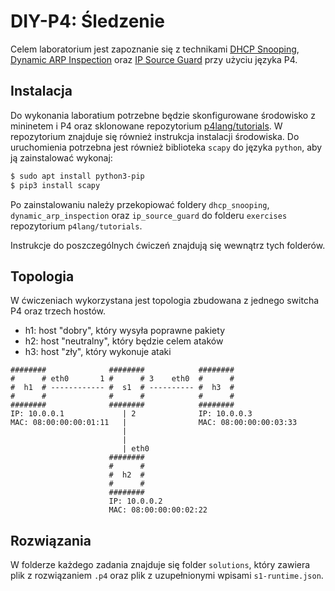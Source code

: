 # DIY-P4: Śledzenie

Celem laboratorium jest zapoznanie się z technikami [DHCP Snooping](./dhcp_snooping), [Dynamic ARP Inspection](./dynamic_arp_inspection) oraz [IP Source Guard](./ip_source_guard) przy użyciu języka P4.

## Instalacja

Do wykonania laboratium potrzebne będzie skonfigurowane środowisko z mininetem i P4 oraz sklonowane repozytorium [p4lang/tutorials](https://github.com/p4lang/tutorials/tree/master). W repozytorium znajduje się również instrukcja instalacji środowiska. Do uruchomienia potrzebna jest również biblioteka `scapy` do języka `python`, aby ją zainstalować wykonaj:

``` sh
$ sudo apt install python3-pip
$ pip3 install scapy
```

Po zainstalowaniu należy przekopiować foldery `dhcp_snooping`, `dynamic_arp_inspection` oraz `ip_source_guard` do folderu `exercises` repozytorium `p4lang/tutorials`.

Instrukcje do poszczególnych ćwiczeń znajdują się wewnątrz tych folderów.

## Topologia

W ćwiczeniach wykorzystana jest topologia zbudowana z jednego switcha P4 oraz trzech hostów.

- h1: host "dobry", który wysyła poprawne pakiety
- h2: host "neutralny", który będzie celem ataków
- h3: host "zły", który wykonuje ataki

```
########              ########            ########
#      # eth0       1 #      # 3    eth0  #      #
#  h1  # ------------ #  s1  # ---------- #  h3  #
#      #              #      #            #      #
########              ########            ########
IP: 10.0.0.1             | 2              IP: 10.0.0.3
MAC: 08:00:00:00:01:11   |                MAC: 08:00:00:00:03:33 
                         |
                         |
                         | eth0
                      ########
                      #      #
                      #  h2  #
                      #      #
                      ########
                      IP: 10.0.0.2
                      MAC: 08:00:00:00:02:22
```

## Rozwiązania

W folderze każdego zadania znajduje się folder `solutions`, który zawiera plik z rozwiązaniem `.p4` oraz plik z uzupełnionymi wpisami `s1-runtime.json`.
